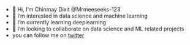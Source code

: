 - 👋 Hi, I’m Chinmay Dixit @Mrmeeseeks-123
- 👀 I’m interested in data science and machine learning
- 🌱 I’m currently learning deeplearning
- 💞️ I’m looking to collaborate on data science and ML related projects
- you can follow me on [twitter](https://twitter.com/ch1nmay_dixit) 


<!---
Mrmeeseeks-123/Mrmeeseeks-123 is a ✨ special ✨ repository because its `README.md` (this file) appears on your GitHub profile.
You can click the Preview link to take a look at your changes.
--->
